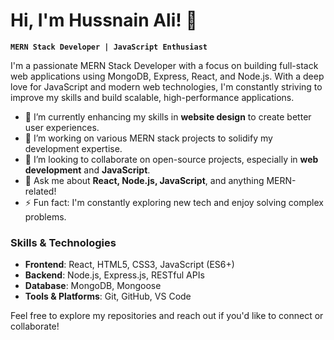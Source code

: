 # Hi, I'm Hussnain Ali! 👋

**`MERN Stack Developer | JavaScript Enthusiast`**

I'm a passionate MERN Stack Developer with a focus on building full-stack web applications using MongoDB, Express, React, and Node.js. With a deep love for JavaScript and modern web technologies, I'm constantly striving to improve my skills and build scalable, high-performance applications.

- 🌱 I’m currently enhancing my skills in **website design** to create better user experiences.
- 🔭 I’m working on various MERN stack projects to solidify my development expertise.
- 👯 I’m looking to collaborate on open-source projects, especially in **web development** and **JavaScript**.
- 💬 Ask me about **React, Node.js, JavaScript**, and anything MERN-related!
- ⚡ Fun fact: I'm constantly exploring new tech and enjoy solving complex problems.

### Skills & Technologies
- **Frontend**: React, HTML5, CSS3, JavaScript (ES6+)
- **Backend**: Node.js, Express.js, RESTful APIs
- **Database**: MongoDB, Mongoose
- **Tools & Platforms**: Git, GitHub, VS Code

Feel free to explore my repositories and reach out if you'd like to connect or collaborate!
